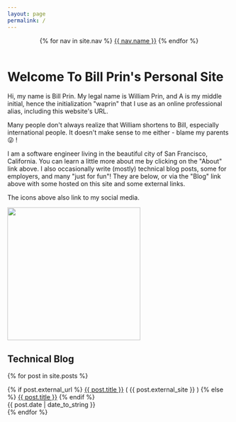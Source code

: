 ```yaml
---
layout: page
permalink: /
---
```

<header class="masthead">
  <nav class="masthead-nav">
    {% for nav in site.nav %}
      <a href="{{ nav.href }}">{{ nav.name }}</a>
    {% endfor %}
  </nav>
</header>
<a class="social" href="https://twitter.com/{{ site.author.twitter }}/" target="_blank"><i class="fa fa-twitter"></i></a>
<a class="social" href="http://linkedin.com/in/{{ site.author.linkedin }}"><i class="fa fa-linkedin"></i></a>
<a class="social" href="http://github.com/{{ site.author.github }}"><i class="fa fa-github"></i></a>
<a class="social" href="http://stackoverflow.com/users/{{ site.author.stackoverflow }}/"><i class="fa fa-stack-overflow"></i></a>
<a class="social" href="https://medium.com/@{{ site.author.medium }}"><i class="fa fa-medium"></i></a>

<h1>Welcome To Bill Prin's Personal Site</h1>

<div class="intro">

<div class="intro-text">    
<p>Hi, my name is Bill Prin. My legal name is William Prin, and A is my middle initial, hence the initialization "waprin" that I use
as an online professional alias, including this website's URL. 
</p>


<p>
Many people don't always realize that William shortens to Bill, especially international people. It 
doesn't make sense to me either - blame my parents &#128540; ! 
</p>

<p>
I am a software engineer living in the beautiful city of San Francisco, California. You can learn a
little more about me by clicking on the "About" link above. I also occasionally write (mostly) technical 
blog posts, some for employers, and many "just for fun"! They are below, or via the "Blog" link above with some hosted on this site
and some external links.
</p>

<p>
The icons above also link to my social media.
</p>
</div>

<div class="intro-pic">
<img height="300" width="300" src="{{ site.url }}/assets/waprin_profile.jpg" />
</div>

</div>


<h2>Technical Blog</h2>
<div class="content list">

{% for post in site.posts %}
  <div class="list-item">
     {% if post.external_url %}
     <a href="{{ post.external_url }}">{{ post.title }}</a> ( {{ post.external_site }} )
     {% else %}
      <a href="{{ site.baseurl }}{{ post.url }}">{{ post.title }}</a>
     {% endif %}
    <div class="list-post-date">
      <time>{{ post.date | date_to_string }}</time>
    </div>
  </div>
{% endfor %}

</div>
